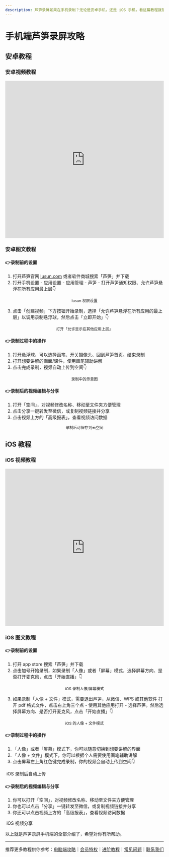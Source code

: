 ```yaml
---
description: 芦笋录屏如果在手机录制？无论是安卓手机，还是 iOS 手机，看这篇教程就够了～
---
```


# 手机端芦笋录屏攻略

## 安卓教程

### 安卓视频教程



<iframe src="https://lusun.com/embed/?id=KnLIirUaw9b" width="100%" height="500px" scrolling="no" border="0" frameborder="no" framespacing="0" allowfullscreen="true"></iframe>

### 安卓图文教程



#### 👉**录制前的设置**

1. 打开芦笋官网 [lusun.com](https://lusun.com/download?ref=help.lusun.com) 或者软件商城搜索「芦笋」并下载
2. 打开手机设置 - 应用设置 - 应用管理 - 芦笋 - 打开芦笋通知权限、允许芦笋悬浮在所有应用最上层👇

<div align="center">
  <img src="../public/.gitbook/assets/anzhuop1.png" alt="">
  <p align="center" style="font-size:12px; margin-top:0;">lusun 权限设置</p>
</div>

3. 点击「创建视频」下方按钮开始录制，选择「允许芦笋悬浮在所有应用的最上层」以调用录制悬浮球，然后点击「立即开始」👇

<div align="center">
  <img src="../public/.gitbook/assets/anzhuop2.png" alt="">
  <p align="center" style="font-size:12px; margin-top:0;">打开「允许显示在其他应用上层」</p>
</div>

#### 👉录制过程中的操作

1. 打开悬浮球，可以选择画笔、开关摄像头、回到芦笋首页、结束录制
2. 打开想要讲解的画面/课件，使用画笔辅助讲解
3. 点击完成录制，视频自动上传到空间👇

<div align="center">
  <img src="../public/.gitbook/assets/anzhuop3.png" alt="">
  <p align="center" style="font-size:12px; margin-top:0;">录制中的示意图</p>
</div>

#### 👉录制后的视频编辑与分享

1. 打开「空间」，对视频修改名称、移动至文件夹方便管理
2. 点击分享一键转发至微信，或复制视频链接并分享
3. 点击视频上方的「高级报表」，查看视频访问数据

<div align="center">
  <img src="../public/.gitbook/assets/anzhuop4.jpeg" alt="">
  <p align="center" style="font-size:12px; margin-top:0;">录制后可保存到云空间</p>
</div>


## iOS 教程

### iOS 视频教程



<iframe src="https://lusun.com/embed/?id=UDBTH8prKgU" width="100%" height="500px" scrolling="no" border="0" frameborder="no" framespacing="0" allowfullscreen="true"></iframe>

### iOS 图文教程



#### 👉**录制前的设置**

1. 打开 app store 搜索「芦笋」并下载
2. 点击加号开始录制，如果录制「人像」或者「屏幕」模式，选择屏幕方向、是否打开麦克风，点击「开始直播」👇

<div align="center">
  <img src="../public/.gitbook/assets/iOSp1.png" alt="">
  <p align="center" style="font-size:12px; margin-top:0;">iOS 录制人像/屏幕模式</p>
</div>

3. 如果录制「人像 + 文件」模式，需要退出芦笋，从微信、WPS 或其他软件 打开 pdf 格式文件，点击右上角三个点 - 使用其他应用打开 - 选择芦笋。然后选择屏幕方向、是否打开麦克风，点击「开始直播」👇

<div align="center">
  <img src="../public/.gitbook/assets/iosp2.png" alt="">
  <p align="center" style="font-size:12px; margin-top:0;">iOS 的人像 + 文件模式</p>
</div>

#### 👉录制过程中的操作

1. 「人像」或者「屏幕」模式下，你可以随意切换到想要讲解的界面
2. 「人像 + 文件」模式下，你可以根据个人需要使用画笔辅助讲解
3. 点击屏幕左上角红色键完成录制，你的视频会自动上传到空间👇

<img src="../public/.gitbook/assets/iosp3.png" alt="">
<ImgDesc>iOS 录制后自动上传</ImgDesc>

#### 👉录制后的视频编辑与分享

1. 你可以打开「空间」，对视频修改名称、移动至文件夹方便管理
2. 你也可以点击「分享」一键转发至微信，或复制视频链接并分享
3. 你还可以点击视频上方的「高级报表」，查看视频访问数据

<img src="../public/.gitbook/assets/iosp4.jpeg" alt="">
<ImgDesc>iOS 视频分享</ImgDesc>

以上就是芦笋录屏手机端的全部介绍了，希望对你有所帮助。


***

推荐更多教程供你参考：[电脑端攻略](pc.md)｜[会员特权](vip.md)｜[进阶教程](../advanced.md)｜[常见问题](../faq.md)｜[联系我们](../contact.md)
